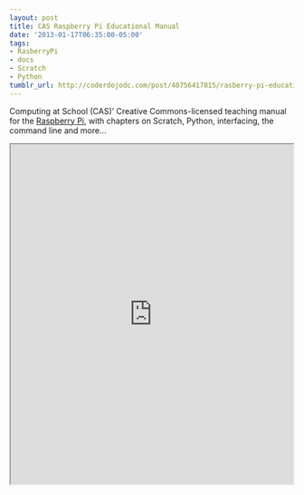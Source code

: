 ```yaml
---
layout: post
title: CAS Raspberry Pi Educational Manual
date: '2013-01-17T06:35:00-05:00'
tags:
- RasberryPi
- docs
- Scratch
- Python
tumblr_url: http://coderdojodc.com/post/40756417815/rasberry-pi-education-manual
---
```

Computing at School (CAS)’ Creative Commons-licensed teaching manual for the [Raspberry Pi](http://www.raspberrypi.org/archives/2965), with chapters on Scratch, Python, interfacing, the command line and more…

<div class="youtube-wrapper">
<iframe height="600" src="https://docs.google.com/file/d/0B0pGcfJ33-pfMjlYWFhRRlhtanM/preview" width="500"></iframe>
</div>
